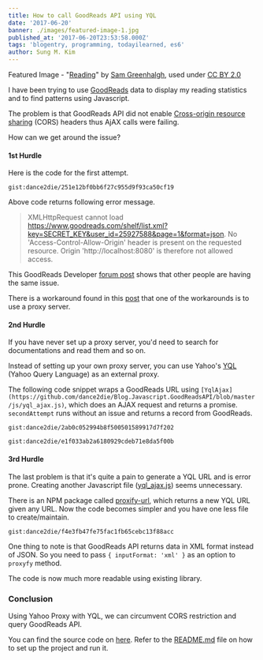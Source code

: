 ```yaml
---
title: How to call GoodReads API using YQL
date: '2017-06-20'
banner: ./images/featured-image-1.jpg
published_at: '2017-06-20T23:53:58.000Z'
tags: 'blogentry, programming, todayilearned, es6'
author: Sung M. Kim
---
```


Featured Image - "[Reading](https://www.flickr.com/photos/zapthedingbat/3591108120)" by [Sam Greenhalgh](https://www.flickr.com/photos/zapthedingbat/), used under [CC BY 2.0](https://creativecommons.org/licenses/by/2.0/)

I have been trying to use [GoodReads](https://www.goodreads.com/) data to display my reading statistics and to find patterns using Javascript.

The problem is that GoodReads API did not enable [Cross-origin resource sharing](https://en.wikipedia.org/wiki/Cross-origin_resource_sharing) (CORS) headers thus AjAX calls were failing.

How can we get around the issue?

#### 1st Hurdle

Here is the code for the first attempt.

`gist:dance2die/251e12bf0bb6f27c955d9f93ca50cf19`

Above code returns following error message.

> XMLHttpRequest cannot load https://www.goodreads.com/shelf/list.xml?key=SECRET_KEY&user_id=25927588&page=1&format=json. No 'Access-Control-Allow-Origin' header is present on the requested resource. Origin 'http://localhost:8080' is therefore not allowed access.

This GoodReads Developer [forum post](https://www.goodreads.com/topic/show/17893514-cors-access-control-allow-origin) shows that other people are having the same issue.

There is a workaround found in this [post](https://www.goodreads.com/topic/show/17893514-cors-access-control-allow-origin#comment_159292838) that one of the workarounds is to use a proxy server.

#### 2nd Hurdle

If you have never set up a proxy server, you'd need to search for documentations and read them and so on.

Instead of setting up your own proxy server, you can use Yahoo's [YQL](https://developer.yahoo.com/yql/) (Yahoo Query Language) as an external proxy.

The following code snippet wraps a GoodReads URL using `[YqlAjax](https://github.com/dance2die/Blog.Javascript.GoodReadsAPI/blob/master/js/yql_ajax.js)`, which does an AJAX request and returns a promise. `secondAttempt` runs without an issue and returns a record from GoodReads.

`gist:dance2die/2ab0c052994b8f500501589917d7f202`

`gist:dance2die/e1f033ab2a6180929cdeb71e8da5f00b`

#### 3rd Hurdle

The last problem is that it's quite a pain to generate a YQL URL and is error prone. Creating another Javascript file ([yql_ajax.js](https://github.com/dance2die/Blog.Javascript.GoodReadsAPI/blob/master/js/yql_ajax.js)) seems unnecessary.

There is an NPM package called [proxify-url](https://www.npmjs.com/package/proxify-url), which returns a new YQL URL given any URL. Now the code becomes simpler and you have one less file to create/maintain.

`gist:dance2die/f4e3fb47fe75fac1fb65cebc13f88acc`

One thing to note is that GoodReads API returns data in XML format instead of JSON. So you need to pass `{ inputFormat: 'xml' }` as an option to `proxyfy` method.

The code is now much more readable using existing library.

### Conclusion

Using Yahoo Proxy with YQL, we can circumvent CORS restriction and query GoodReads API.

You can find the source code on [here](https://github.com/dance2die/Blog.Javascript.GoodReadsAPI). Refer to the [README.md](https://github.com/dance2die/Blog.Javascript.GoodReadsAPI/blob/master/README.md) file on how to set up the project and run it.

